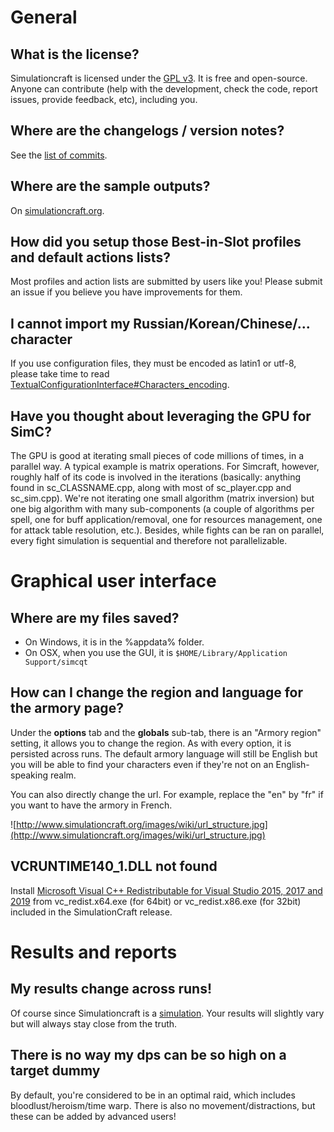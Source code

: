 # General
## What is the license?
Simulationcraft is licensed under the [GPL v3](http://www.gnu.org/licenses/gpl.html). It is free and open-source. Anyone can contribute (help with the development, check the code, report issues, provide feedback, etc), including you.

## Where are the changelogs / version notes?
See the [list of commits](https://github.com/simulationcraft/simc/commits/shadowlands).

## Where are the sample outputs?
On [simulationcraft.org](http://www.simulationcraft.org/).

## How did you setup those Best-in-Slot profiles and default actions lists?
Most profiles and action lists are submitted by users like you! Please submit an issue if you believe you have improvements for them.

## I cannot import my Russian/Korean/Chinese/... character
If you use configuration files, they must be encoded as latin1 or utf-8, please take time to read [TextualConfigurationInterface#Characters\_encoding](TextualConfigurationInterface#Characters_encoding).

## Have you thought about leveraging the GPU for SimC?
The GPU is good at iterating small pieces of code millions of times, in a parallel way. A typical example is matrix operations. For Simcraft, however, roughly half of its code is involved in the iterations (basically: anything found in sc\_CLASSNAME.cpp, along with most of sc\_player.cpp and sc\_sim.cpp). We're not iterating one small algorithm (matrix inversion) but one big algorithm with many sub-components (a couple of algorithms per spell, one for buff application/removal, one for resources management, one for attack table resolution, etc.). Besides, while fights can be ran on parallel, every fight simulation is sequential and therefore not parallelizable.

# Graphical user interface

## Where are my files saved?
 * On Windows, it is in the %appdata% folder.
 * On OSX, when you use the GUI, it is `$HOME/Library/Application Support/simcqt`

## How can I change the region and language for the armory page?
Under the **options** tab and the **globals** sub-tab, there is an "Armory region" setting, it allows you to change the region. As with every option, it is persisted across runs. The default armory language will still be English but you will be able to find your characters even if they're not on an English-speaking realm.

You can also directly change the url. For example, replace the "en" by "fr" if you want to have the armory in French.

![http://www.simulationcraft.org/images/wiki/url_structure.jpg](http://www.simulationcraft.org/images/wiki/url_structure.jpg)

## VCRUNTIME140_1.DLL not found
Install [Microsoft Visual C++ Redistributable for Visual Studio 2015, 2017 and 2019](https://support.microsoft.com/en-us/help/2977003/the-latest-supported-visual-c-downloads) from vc_redist.x64.exe (for 64bit) or vc_redist.x86.exe (for 32bit) included in the SimulationCraft release.

# Results and reports
## My results change across runs!
Of course since Simulationcraft is a [simulation](SimulationVsFormulation). Your results will slightly vary but will always stay close from the truth.

## There is no way my dps can be so high on a target dummy
By default, you're considered to be in an optimal raid, which includes bloodlust/heroism/time warp. There is also no movement/distractions, but these can be added by advanced users!